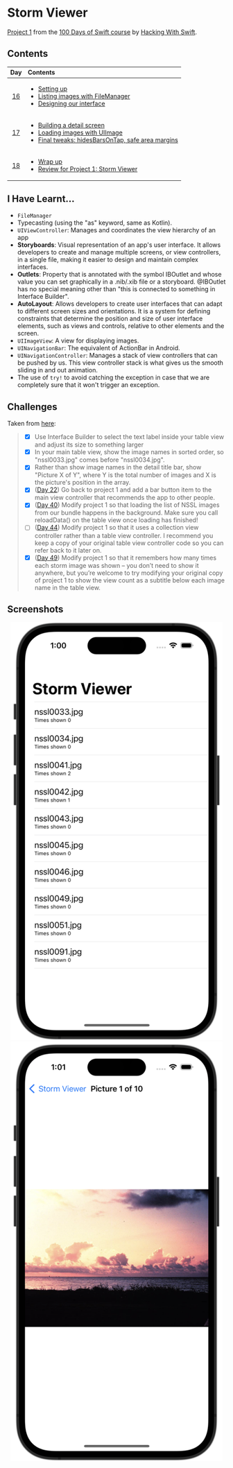 # Storm Viewer

[Project 1](https://www.hackingwithswift.com/read/1/overview) from the [100 Days of Swift course](https://www.hackingwithswift.com/100) by [Hacking With Swift](https://www.hackingwithswift.com/).

## Contents

|                      Day                      | Contents                                                                                                                                                                                                                                                                                                                                                                    |
|:---------------------------------------------:|:----------------------------------------------------------------------------------------------------------------------------------------------------------------------------------------------------------------------------------------------------------------------------------------------------------------------------------------------------------------------------|
| [16](https://www.hackingwithswift.com/100/16) | <ul><li>[Setting up](https://www.hackingwithswift.com/read/1/1/setting-up)</li><li>[Listing images with FileManager](https://www.hackingwithswift.com/read/1/2/listing-images-with-filemanager)</li><li>[Designing our interface](https://www.hackingwithswift.com/read/1/3/designing-our-interface)</li></ul>                                                              |
| [17](https://www.hackingwithswift.com/100/17) | <ul><li>[Building a detail screen](https://www.hackingwithswift.com/read/1/4/building-a-detail-screen)</li><li>[Loading images with UIImage](https://www.hackingwithswift.com/read/1/5/loading-images-with-uiimage)</li><li>[Final tweaks: hidesBarsOnTap, safe area margins](https://www.hackingwithswift.com/read/1/6/final-tweaks-hidesbarsontap-safe-area-margins)</li> | 
| [18](https://www.hackingwithswift.com/100/18) | <ul><li>[Wrap up](https://www.hackingwithswift.com/read/1/6/wrap-up)</li><li>[Review for Project 1: Storm Viewer](https://www.hackingwithswift.com/review/hws/project-1-storm-viewer)</li>                                                                                                                                                                                  |


## I Have Learnt...

- `FileManager`
- Typecasting (using the "as" keyword, same as Kotlin).
- `UIViewController`: Manages and coordinates the view hierarchy of an app
- **Storyboards**: Visual representation of an app's user interface. It allows developers to create and manage multiple screens, or view controllers, in a single file, making it easier to design and maintain complex interfaces.
- **Outlets**: Property that is annotated with the symbol IBOutlet and whose value you can set graphically in a .nib/.xib file or a storyboard. @IBOutlet has no special meaning other than "this is connected to something in Interface Builder".
- **AutoLayout**: Allows developers to create user interfaces that can adapt to different screen sizes and orientations. It is a system for defining constraints that determine the position and size of user interface elements, such as views and controls, relative to other elements and the screen.
- `UIImageView`: A view for displaying images.
- `UINavigationBar`: The equivalent of ActionBar in Android.
- `UINavigationController`: Manages a stack of view controllers that can be pushed by us. This view controller stack is what gives us the smooth sliding in and out animation.
- The use of `try!` to avoid catching the exception in case that we are completely sure that it won't trigger an exception.

## Challenges

Taken from [here](https://www.hackingwithswift.com/read/1/7/wrap-up):

>- [x] Use Interface Builder to select the text label inside your table view and adjust its size to something larger
>- [x] In your main table view, show the image names in sorted order, so "nssl0033.jpg" comes before "nssl0034.jpg".
>- [x] Rather than show image names in the detail title bar, show "Picture X of Y", where Y is the total number of images and X is the picture's position in the array.
>- [x] ([Day 22](https://www.hackingwithswift.com/read/3/3/wrap-up)) Go back to project 1 and add a bar button item to the main view controller that recommends the app to other people.
>- [x] ([Day 40](https://www.hackingwithswift.com/read/9/6/wrap-up)) Modify project 1 so that loading the list of NSSL images from our bundle happens in the background. Make sure you call reloadData() on the table view once loading has finished!
>- [ ] ([Day 44](https://www.hackingwithswift.com/read/10/7/wrap-up)) Modify project 1 so that it uses a collection view controller rather than a table view controller. I recommend you keep a copy of your original table view controller code so you can refer back to it later on.
>- [x] ([Day 49](https://www.hackingwithswift.com/read/12/5/wrap-up)) Modify project 1 so that it remembers how many times each storm image was shown – you don’t need to show it anywhere, but you’re welcome to try modifying your original copy of project 1 to show the view count as a subtitle below each image name in the table view.

## Screenshots

<div align="center">
  <img src="./Screenshots/1.png" alt="Main screen" width="488">
  <img src="./Screenshots/2.png" alt="Picture detail" width="488">
</div>
